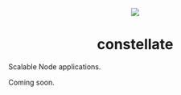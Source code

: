 <p align="center">
  <img src="https://cdn.rawgit.com/ctrlplusb/constellate/4e652615/assets/logo.png" />
</p>

<h1 align="center">constellate</h1>

Scalable Node applications.

Coming soon.
